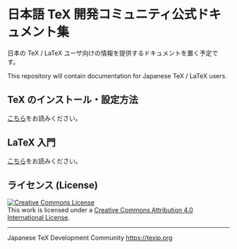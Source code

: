 # 日本語 TeX 開発コミュニティ公式ドキュメント集

日本の TeX / LaTeX ユーザ向けの情報を提供するドキュメントを置く予定です。

This repository will contain documentation for Japanese TeX / LaTeX users.

## TeX のインストール・設定方法

[こちら](https://texjporg.github.io/install)をお読みください。

## LaTeX 入門

[こちら](https://texjporg.github.io/intro-latex)をお読みください。

## ライセンス (License)

<a rel="license" href="http://creativecommons.org/licenses/by/4.0/"><img alt="Creative Commons License" style="border-width:0" src="https://i.creativecommons.org/l/by/4.0/88x31.png" /></a><br />This work is licensed under a <a rel="license" href="http://creativecommons.org/licenses/by/4.0/">Creative Commons Attribution 4.0 International License</a>.

----
Japanese TeX Development Community
https://texjp.org
